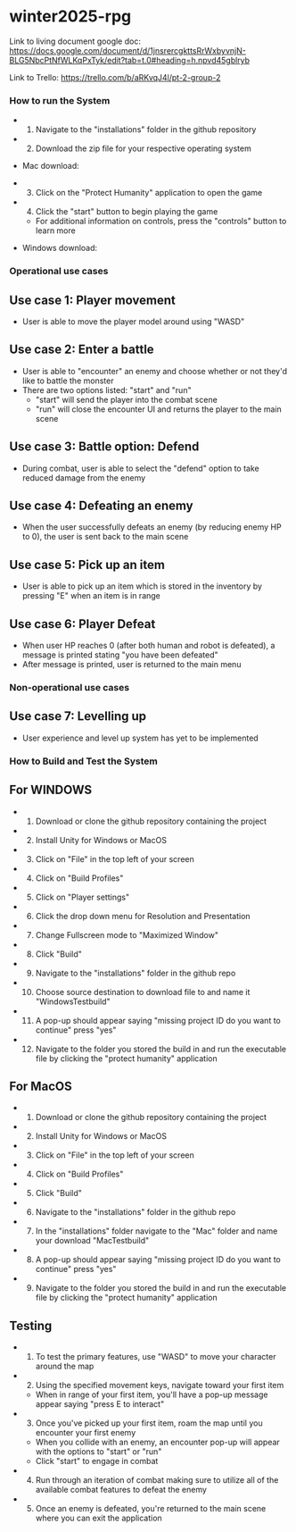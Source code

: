 ﻿# winter2025-rpg

Link to living document google doc:
https://docs.google.com/document/d/1jnsrercgkttsRrWxbyvnjN-BLG5NbcPtNfWLKqPxTyk/edit?tab=t.0#heading=h.npvd45gblryb

Link to Trello:
https://trello.com/b/aRKvqJ4l/pt-2-group-2

### How to run the System
* 1. Navigate to the "installations" folder in the github repository 
* 2. Download the zip file for your respective operating system 

* Mac download: 

* 3. Click on the "Protect Humanity" application to open the game
* 4. Click the "start" button to begin playing the game
    * For additional information on controls, press the "controls" button to learn more

* Windows download: 



### Operational use cases

## Use case 1: Player movement
* User is able to move the player model around using "WASD"

## Use case 2: Enter a battle
* User is able to "encounter" an enemy and choose whether or not they'd like to battle the monster
* There are two options listed: "start" and "run"
    * "start" will send the player into the combat scene
    * "run" will close the encounter UI and returns the player to the main scene

## Use case 3: Battle option: Defend
* During combat, user is able to select the "defend" option to take reduced damage from the enemy

## Use case 4: Defeating an enemy
* When the user successfully defeats an enemy (by reducing enemy HP to 0), the user is sent back to the main scene

## Use case 5: Pick up an item
* User is able to pick up an item which is stored in the inventory by pressing "E" when an item is in range

## Use case 6: Player Defeat
* When user HP reaches 0 (after both human and robot is defeated), a message is printed stating "you have been defeated"
* After message is printed, user is returned to the main menu

### Non-operational use cases

## Use case 7: Levelling up
* User experience and level up system has yet to be implemented


### How to Build and Test the System

## For WINDOWS
* 1. Download or clone the github repository containing the project
* 2. Install Unity for Windows or MacOS
* 3. Click on "File" in the top left of your screen
* 4. Click on "Build Profiles"
* 5. Click on "Player settings"
* 6. Click the drop down menu for Resolution and Presentation 
* 7. Change Fullscreen mode to "Maximized Window"
* 8. Click "Build" 
* 9. Navigate to the "installations" folder in the github repo
* 10. Choose source destination to download file to and name it "WindowsTestbuild"
* 11. A pop-up should appear saying "missing project ID do you want to continue" press "yes"
* 12. Navigate to the folder you stored the build in and run the executable file by clicking the "protect humanity" application

## For MacOS
* 1. Download or clone the github repository containing the project
* 2. Install Unity for Windows or MacOS 
* 3. Click on "File" in the top left of your screen
* 4. Click on "Build Profiles"
* 5. Click "Build" 
* 6. Navigate to the "installations" folder in the github repo
* 7. In the "installations" folder navigate to the "Mac" folder and name your download "MacTestbuild"
* 8. A pop-up should appear saying "missing project ID do you want to continue" press "yes"
* 9. Navigate to the folder you stored the build in and run the executable file by clicking the "protect humanity" application

## Testing
* 1. To test the primary features, use "WASD" to move your character around the map
* 2. Using the specified movement keys, navigate toward your first item
    * When in range of your first item, you'll have a pop-up message appear saying "press E to interact"
* 3. Once you've picked up your first item, roam the map until you encounter your first enemy
    * When you collide with an enemy, an encounter pop-up will appear with the options to "start" or "run"
    * Click "start" to engage in combat
* 4. Run through an iteration of combat making sure to utilize all of the available combat features to defeat the enemy
* 5. Once an enemy is defeated, you're returned to the main scene where you can exit the application 




